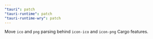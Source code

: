 ```yaml
---
"tauri": patch
"tauri-runtime": patch
"tauri-runtime-wry": patch
---
```


Move `ico` and `png` parsing behind `icon-ico` and `icon-png` Cargo features.
